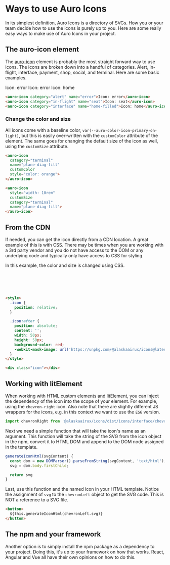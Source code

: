 # Ways to use Auro Icons

In its simplest definition, Auro Icons is a directory of SVGs. How you or your team decide how to use the icons is purely up to you. Here are some really easy ways to make use of Auro Icons in your project.

## The auro-icon element

The [auro-icon](/components/auro/icon) element is probably the most straight forward way to use icons. The icons are broken down into a handful of categories. Alert, in-flight, interface, payment, shop, social, and terminal. Here are some basic examples.

<div class="exampleWrapper">
  <auro-icon category="alert" name="error">Icon: error</auro-icon>
  <auro-icon category="in-flight" name="seat">Icon: error</auro-icon>
  <auro-icon category="interface" name="home-filled">Icon: home</auro-icon>
</div>

```html
<auro-icon category="alert" name="error">Icon: error</auro-icon>
<auro-icon category="in-flight" name="seat">Icon: seat</auro-icon>
<auro-icon category="interface" name="home-filled">Icon: home</auro-icon>
```

### Change the color and size

All icons come with a baseline color, `var(--auro-color-icon-primary-on-light)`, but this is easily over-written with the `customColor` attribute of the element. The same goes for changing the default size of the icon as well, using the `customSize` attribute.

<div class="exampleWrapper">
  <auro-icon
    category="terminal"
    name="plane-diag-fill"
    customColor
    style="color: orange">
  </auro-icon>
</div>

<div class="exampleWrapper">
  <auro-icon
    style="width: 10rem"
    customSize
    category="terminal"
    name="plane-diag-fill">
  </auro-icon>
</div>

```html
<auro-icon
  category="terminal"
  name="plane-diag-fill"
  customColor
  style="color: orange">
</auro-icon>

<auro-icon
  style="width: 10rem"
  customSize
  category="terminal"
  name="plane-diag-fill">
</auro-icon>
```

## From the CDN

If needed, you can get the icon directly from a CDN location. A great example of this is with CSS. There may be times when you are working with a 3rd party vendor and you do not have access to the DOM or any underlying code and typically only have access to CSS for styling.

In this example, the color and size is changed using CSS.

<style>
.box {
  width: 100px;
  height: 60px;
}

.icon {
  position: relative;
}

.icon:after {
  position: absolute;
  content: '';
  width: 50px;
  height: 50px;
  background-color: red;
  -webkit-mask-image: url('https://unpkg.com/@alaskaairux/icons@latest/dist/icons/interface/heart-filled.svg');
}
</style>

<div class="exampleWrapper">
  <div class="box">
    <div class="icon"></div>
  </div>
</div>

```html
<style>
  .icon {
    position: relative;
  }

  .icon:after {
    position: absolute;
    content: '';
    width: 50px;
    height: 50px;
    background-color: red;
    -webkit-mask-image: url('https://unpkg.com/@alaskaairux/icons@latest/dist/icons/interface/heart-filled.svg');
  }
</style>

<div class="icon"></div>
```

## Working with litElement

When working with HTML custom elements and litElement, you can inject the dependency of the icon into the scope of your element. For example, using the `chevron-right` icon. Also note that there are slightly different JS wrappers for the icons, e.g. in this context we want to use the `ES6` version.

```js
import chevronRight from '@alaskaairux/icons/dist/icons/interface/chevron-right_es6.js';
```

Next we need a simple function that will take the icon's name as an argument. This function will take the string of the SVG from the icon object in the npm, convert it to HTML DOM and append to the DOM node assigned in the template.

```js
generateIconHtml(svgContent) {
  const dom = new DOMParser().parseFromString(svgContent, 'text/html'),
  svg = dom.body.firstChild;

  return svg
}
```

Last, use this function and the named icon in your HTML template. Notice the assignment of `svg` to the `chevronLeft` object to get the SVG code. This is NOT a reference to a SVG file.

```html
<button>
  ${this.generateIconHtml(chevronLeft.svg)}
</button>
```

## The npm and your framework

Another option is to simply install the npm package as a dependency to your project. Doing this, it's up to your framework on how that works. React, Angular and Vue all have their own opinions on how to do this.
